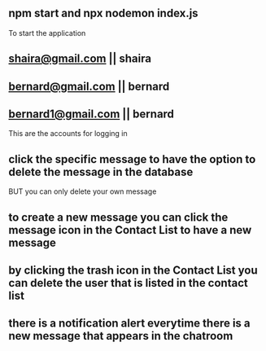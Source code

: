 ## npm start and npx nodemon index.js
To start the application

## shaira@gmail.com || shaira
## bernard@gmail.com || bernard
## bernard1@gmail.com || bernard
This are the accounts for logging in

## click the specific message to have the option to delete the message in the database
BUT you can only delete your own message


## to create a new message you can click the message icon in the Contact List to have a new message

## by clicking the trash icon in the Contact List you can delete the user that is listed in the contact list

## there is a notification alert everytime there is a new message that appears in the chatroom

